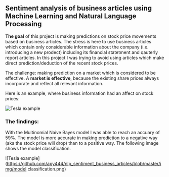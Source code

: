 ## Sentiment analysis of business articles using Machine Learning and Natural Language Processing

**The goal** of this project is making predictions on stock price movements based on business articles. The stress is here to use business articles which contain only considerable information about the company (i.e. introducing a new prodect) including its financial statetment and qauterly report articles. In this project I was trying to avoid using articles which make direct prediction/deduction of the recent stock prices.

The challenge: making prediction on a market which is considered to be effective. A **market is effective**, because the existing share prices always incorporate and reflect all relevant information.

Here is an example, where business information had an affect on stock prices:

![Tesla example](https://github.com/apy444/nlp_sentiment_business_articles/blob/master/img/Tesla_example.png)

### The findings:

With the Multinomial Naive Bayes model I was able to reach an accuary of 59%. The model is more accurate in making prediction to a negative way (aka the stock price will drop) than to a positive way. The following image shows the model classification.

![Tesla example](https://github.com/apy444/nlp_sentiment_business_articles/blob/master/img/model classification.png)
